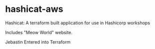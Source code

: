 # hashicat-aws
Hashicat: A terraform built application for use in Hashicorp workshops

Includes "Meow World" website.

Jebastin Entered into Terraform